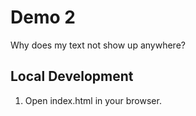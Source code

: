 # Demo 2

Why does my text not show up anywhere?

## Local Development

1. Open index.html in your browser.
